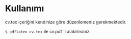 Kullanımı
==========

cv.tex içeriğini kendinize göre düzenlemeniz gerekmektedir.

`$ pdflatex cv.tex` ile cv.pdf 'i alabilirsiniz.
